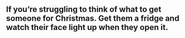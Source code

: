 ## If you’re struggling to think of what to get someone for Christmas. Get them a fridge and watch their face light up when they open it.